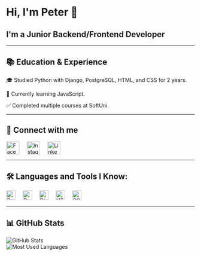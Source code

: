 <body>

<h1>Hi, I'm Peter 👋</h1>
<div class="heading">
    <h2>I'm a Junior Backend/Frontend Developer</h2>
</div>
<hr>
<h2>📚 Education & Experience</h2>
<p>🎓 Studied Python with Django, PostgreSQL, HTML, and CSS for 2 years.</p>
<p>🚀 Currently learning JavaScript.</p>
<p>✅ Completed multiple courses at SoftUni.</p>
<hr>

<h2>📢 Connect with me</h2>
<div class="icons" style="display: flex; gap: 20px;">
    <a href="https://facebook.com/petar.petrov.7569/" target="_blank">
        <img src="https://cdn-icons-png.flaticon.com/512/733/733558.png" alt="Facebook" style="width: 35px; height: 35px;">
    </a>
    <a href="https://instagram.com/_petar_petrov/" target="_blank">
        <img src="https://cdn-icons-png.flaticon.com/512/733/733547.png" alt="Instagram" style="width: 35px; height: 35px;">
    </a>
    <a href="https://www.linkedin.com/in/ppp1808/" target="_blank">
        <img src="https://cdn-icons-png.flaticon.com/512/733/733561.png" alt="LinkedIn" style="width: 35px; height: 35px;">
    </a>
</div>

<hr>

<h2>🛠️ Languages and Tools I Know:</h2>
<div class="icons">
    <img src="https://cdn.jsdelivr.net/gh/devicons/devicon/icons/python/python-original.svg" alt="Python" style="width: 25px; height: 25px; margin-right: 15px;">
    <img src="https://cdn.jsdelivr.net/gh/devicons/devicon/icons/postgresql/postgresql-original.svg" alt="PostgreSQL" style="width: 25px; height: 25px; margin-right: 15px;">
    <img src="https://cdn.jsdelivr.net/gh/devicons/devicon/icons/django/django-plain.svg" alt="Django" style="width: 25px; height: 25px; margin-right: 15px;">
    <img src="https://cdn.jsdelivr.net/gh/devicons/devicon/icons/html5/html5-original.svg" alt="HTML5" style="width: 25px; height: 25px; margin-right: 15px;">
    <img src="https://cdn.jsdelivr.net/gh/devicons/devicon/icons/css3/css3-original.svg" alt="CSS3" style="width: 25px; height: 25px; margin-right: 15px;">
  </div>

<hr>

<h2>📊 GitHub Stats</h2>
    <div class="github-stats">
        <img src="https://github-readme-stats.vercel.app/api?username=PetarPetrov24&show_icons=true&theme=dark" alt="GitHub Stats">
        <br>
        <img src="https://github-readme-stats.vercel.app/api/top-langs/?username=PetarPetrov24&layout=compact&theme=dark" alt="Most Used Languages">
    </div>

</body>
</html>

